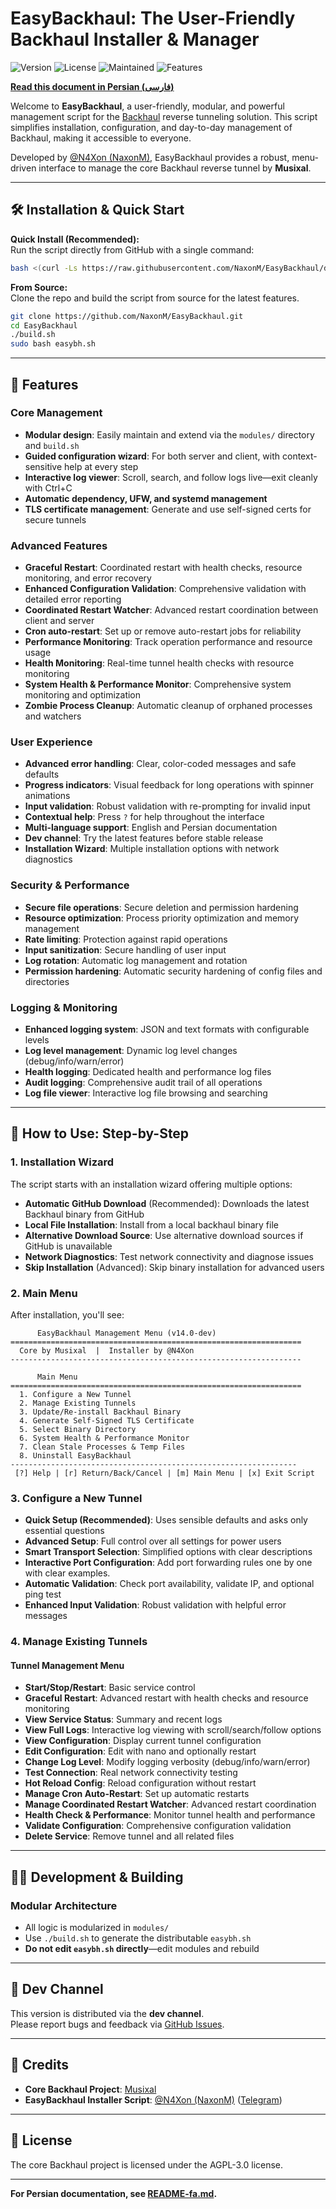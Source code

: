 # EasyBackhaul: The User-Friendly Backhaul Installer & Manager

![Version](https://img.shields.io/badge/Version-14.0--dev-blue.svg)
![License](https://img.shields.io/badge/License-AGPL--3.0-brightgreen.svg)
![Maintained](https://img.shields.io/badge/Maintained%3F-yes-green.svg)
![Features](https://img.shields.io/badge/Features-Advanced%20Management%20%7C%20Graceful%20Restart%20%7C%20Enhanced%20Validation%20%7C%20System%20Health%20Monitor-orange.svg)

[**Read this document in Persian (فارسی)**](./README-fa.md)

Welcome to **EasyBackhaul**, a user-friendly, modular, and powerful management script for the [Backhaul](https://github.com/Musixal/Backhaul) reverse tunneling solution. This script simplifies installation, configuration, and day-to-day management of Backhaul, making it accessible to everyone.

Developed by [@N4Xon (NaxonM)](https://github.com/NaxonM/EasyBackhaul), EasyBackhaul provides a robust, menu-driven interface to manage the core Backhaul reverse tunnel by **Musixal**.

---

## 🛠️ Installation & Quick Start

**Quick Install (Recommended):**  
Run the script directly from GitHub with a single command:

```bash
bash <(curl -Ls https://raw.githubusercontent.com/NaxonM/EasyBackhaul/dev/easybh.sh)
```

**From Source:**  
Clone the repo and build the script from source for the latest features.

```bash
git clone https://github.com/NaxonM/EasyBackhaul.git
cd EasyBackhaul
./build.sh
sudo bash easybh.sh
```

---

## 🚀 Features

### **Core Management**
- **Modular design**: Easily maintain and extend via the `modules/` directory and `build.sh`
- **Guided configuration wizard**: For both server and client, with context-sensitive help at every step
- **Interactive log viewer**: Scroll, search, and follow logs live—exit cleanly with Ctrl+C
- **Automatic dependency, UFW, and systemd management**
- **TLS certificate management**: Generate and use self-signed certs for secure tunnels

### **Advanced Features**
- **Graceful Restart**: Coordinated restart with health checks, resource monitoring, and error recovery
- **Enhanced Configuration Validation**: Comprehensive validation with detailed error reporting
- **Coordinated Restart Watcher**: Advanced restart coordination between client and server
- **Cron auto-restart**: Set up or remove auto-restart jobs for reliability
- **Performance Monitoring**: Track operation performance and resource usage
- **Health Monitoring**: Real-time tunnel health checks with resource monitoring
- **System Health & Performance Monitor**: Comprehensive system monitoring and optimization
- **Zombie Process Cleanup**: Automatic cleanup of orphaned processes and watchers

### **User Experience**
- **Advanced error handling**: Clear, color-coded messages and safe defaults
- **Progress indicators**: Visual feedback for long operations with spinner animations
- **Input validation**: Robust validation with re-prompting for invalid input
- **Contextual help**: Press `?` for help throughout the interface
- **Multi-language support**: English and Persian documentation
- **Dev channel**: Try the latest features before stable release
- **Installation Wizard**: Multiple installation options with network diagnostics

### **Security & Performance**
- **Secure file operations**: Secure deletion and permission hardening
- **Resource optimization**: Process priority optimization and memory management
- **Rate limiting**: Protection against rapid operations
- **Input sanitization**: Secure handling of user input
- **Log rotation**: Automatic log management and rotation
- **Permission hardening**: Automatic security hardening of config files and directories

### **Logging & Monitoring**
- **Enhanced logging system**: JSON and text formats with configurable levels
- **Log level management**: Dynamic log level changes (debug/info/warn/error)
- **Health logging**: Dedicated health and performance log files
- **Audit logging**: Comprehensive audit trail of all operations
- **Log file viewer**: Interactive log file browsing and searching

---

## 📝 How to Use: Step-by-Step

### 1. Installation Wizard

The script starts with an installation wizard offering multiple options:
- **Automatic GitHub Download** (Recommended): Downloads the latest Backhaul binary from GitHub
- **Local File Installation**: Install from a local backhaul binary file
- **Alternative Download Source**: Use alternative download sources if GitHub is unavailable
- **Network Diagnostics**: Test network connectivity and diagnose issues
- **Skip Installation** (Advanced): Skip binary installation for advanced users

### 2. Main Menu

After installation, you'll see:

```
      EasyBackhaul Management Menu (v14.0-dev)
=================================================================
  Core by Musixal  |  Installer by @N4Xon
-----------------------------------------------------------------

      Main Menu
=================================================================
  1. Configure a New Tunnel
  2. Manage Existing Tunnels
  3. Update/Re-install Backhaul Binary
  4. Generate Self-Signed TLS Certificate
  5. Select Binary Directory
  6. System Health & Performance Monitor
  7. Clean Stale Processes & Temp Files
  8. Uninstall EasyBackhaul
----------------------------------------------------------------
 [?] Help | [r] Return/Back/Cancel | [m] Main Menu | [x] Exit Script
```

### 3. Configure a New Tunnel

- **Quick Setup (Recommended)**: Uses sensible defaults and asks only essential questions
- **Advanced Setup**: Full control over all settings for power users
- **Smart Transport Selection**: Simplified options with clear descriptions
- **Interactive Port Configuration**: Add port forwarding rules one by one with clear examples.
- **Automatic Validation**: Check port availability, validate IP, and optional ping test
- **Enhanced Input Validation**: Robust validation with helpful error messages

### 4. Manage Existing Tunnels

#### **Tunnel Management Menu**
- **Start/Stop/Restart**: Basic service control
- **Graceful Restart**: Advanced restart with health checks and resource monitoring
- **View Service Status**: Summary and recent logs
- **View Full Logs**: Interactive log viewing with scroll/search/follow options
- **View Configuration**: Display current tunnel configuration
- **Edit Configuration**: Edit with nano and optionally restart
- **Change Log Level**: Modify logging verbosity (debug/info/warn/error)
- **Test Connection**: Real network connectivity testing
- **Hot Reload Config**: Reload configuration without restart
- **Manage Cron Auto-Restart**: Set up automatic restarts
- **Manage Coordinated Restart Watcher**: Advanced restart coordination
- **Health Check & Performance**: Monitor tunnel health and performance
- **Validate Configuration**: Comprehensive configuration validation
- **Delete Service**: Remove tunnel and all related files

---

## 🧑‍💻 Development & Building

### **Modular Architecture**
- All logic is modularized in `modules/`
- Use `./build.sh` to generate the distributable `easybh.sh`
- **Do not edit `easybh.sh` directly**—edit modules and rebuild

---

## 🧪 Dev Channel

This version is distributed via the **dev channel**.  
Please report bugs and feedback via [GitHub Issues](https://github.com/NaxonM/EasyBackhaul/issues).

---

## 🙏 Credits

- **Core Backhaul Project**: [Musixal](https://github.com/Musixal/Backhaul)
- **EasyBackhaul Installer Script**: [@N4Xon (NaxonM)](https://github.com/NaxonM/EasyBackhaul) ([Telegram](https://t.me/N4Xon))

---

## 📄 License

The core Backhaul project is licensed under the AGPL-3.0 license.

---

**For Persian documentation, see [README-fa.md](./README-fa.md).**
